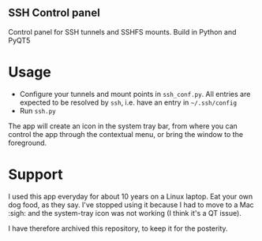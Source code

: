 SSH Control panel
---

Control panel for SSH tunnels and SSHFS mounts.
Build in Python and PyQT5


# Usage

- Configure your tunnels and mount points in `ssh_conf.py`. All entries
  are expected to be resolved by `ssh`, i.e. have an entry in
  `~/.ssh/config`
- Run `ssh.py`

The app will create an icon in the system tray bar, from where you can
control the app through the contextual menu, or bring the window to the
foreground.

# Support

I used this app everyday for about 10 years on a Linux laptop. Eat your own
dog food, as they say. I've stopped using it because I had to move to a Mac
:sigh: and the system-tray icon was not working (I think it's a QT issue).

I have therefore archived this repository, to keep it for the posterity.
